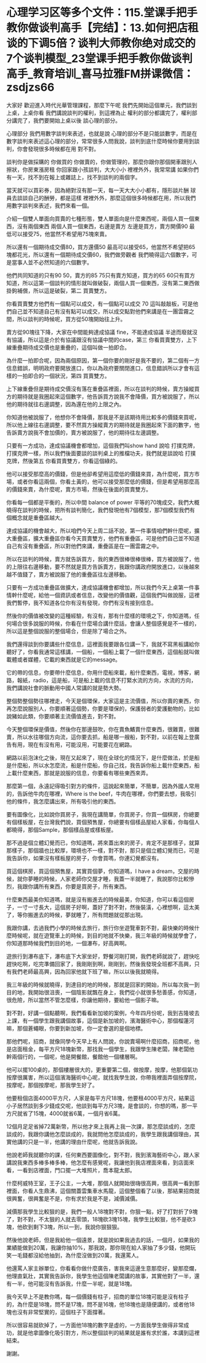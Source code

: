 # 心理学习区等多个文件：115.堂课手把手教你做谈判高手【完结】：13.如何把店租谈的下调5倍？谈判大师教你绝对成交的7个谈判模型_23堂课手把手教你做谈判高手_教育培训_喜马拉雅FM拼课微信：zsdjzs66

大家好 歡迎進入時代光華管理課程，那麼下午呢 我們先開始這個單元，我們談到上桌，上桌你看 我們講說談判的權利，到這裡為止 權利的部分都講完了，權利部分講完了，我們要開始上桌以後 談心理的部分。

心理部分 我們用數字談判來表述，也就是說 心理的部分不是只能談數字，而是在數字談判來表述這心理的部分，常常很多人問我說，談判到底什麼時候你要用到談判，你會發現很多時候都在用 對不對。

談判你是做採購的 你做買的 你做賣的，你做管理的，那麼你跟你那個開車跟別人擦狀，你房東漲房租 你回家跟小孩談判，大大小小 裡裡外外，我常常講 如果你們有一天，找不到在報上或雜誌上，找不到談判的兩個字。

當天就可以買彩券，因為絕對沒有那一天，每一天大大小小都有，隱形談片酬 球員去談談自己的酬勞，都是這樣 裡裡外外，那麼這個很多時候都在用，所以我們用數字談判來表述，我們來看一個。

介紹一個雙人單面向買賣的七種形態，雙人單面向是什麼東西呢，兩個人買一個東西，沒有兩個東西 兩個人買一個東西，右邊是賣方 左邊是買方，賣方開價90 最低可以接受75，他當然不希望用75塊來賣。

所以還有一個期待成交價80，買方還價50 最高可以接受65，他當然不希望把65塊都花光，所以還有一個期待成交價60，我們做旁觀者 我們曉得這六個數字，可是當事人並不必然知道的六個數字。

他們共同知道的只有90 50，賣方的85 75只有賣方知道，買方的65 60只有買方知道，所以這第一個談判的情形就叫做破裂，兩個人買一個東西，沒有第二東西做掛鉤補償，所以這是破裂，第二 買賣雙方。

你看買賣雙方他們有一個點可以成交，有一個點可以成交 70 這叫敲敲板，可是他們自己並不知道自己有沒有點可以成交，所以成交點對他們來講是在一團雲霧之間，所以談判的時候呢，買方從50塊開始往上升。

賣方從90塊往下降，大家在中間能夠達成協議 fine，不能達成協議 半途而廢就沒有協議，所以這是介於有協議跟沒有協議中間的case，第三 你看買賣雙方，上下線重疊期待成交價也是重疊的，這個叫做一拍即合。

為什麼一拍即合呢，因為兩個原因，第一個你要的剛好是我不要的，第二個有一方信息錯誤，明明政府要開放進口，你以為政府要關閉進口，信息錯誤所以才會有這樣的一拍即合的一個狀況，第四 買賣雙方。

上下線重疊但是期待成交價沒有落在重疊區裡面，所以在談判的時候，賣方操縱買方的期待就是我圈起來這個數字，他告訴買方說我不會降價，買方被說服了，所以他的期待就往右邊調整，因為還在他的上限之內。

你知道他被說服了，他想你不會降價，那我是不是該期待用比較多的價錢來買呢，所以他上線往右邊調整，要不然買方操縱賣方的期待就是我圈起來下面的數字，他告訴賣方說我不會加價的，賣方被說服了，他的期待往左邊調整。

只要有一方成功，達成協議機會都增加，這個我們叫show hand 說哈 打撲克牌，打撲克牌一樣，所以我們後面要談的談判桌上的推檔功夫，我們就是談說哈 打撲克牌，然後第五 你看買賣雙方，你看這個綠的。

他可以接受那麼高的價錢，但是他卻希望用這麼低的價錢來買，為什麼呢，買方市場，或者你看這兩個，你看土黃的，他可以接受那麼低的價錢，但是希望用那麼高的價錢來賣，為什麼呢，賣方市場，然後在後面的買賣雙方。

你看每一個都是平衡的，所以中間 balance of power 平等的70塊成交，我們大概曉得在談判的時候，把所有談判簡化，我們發現他有7個模型，那7個模型我們有個概念就是重疊區越大。

達成協議的機會越大，所以咱們今天上周二話不說，第一件事情咱們幹什麼呢，擴大重疊區，擴大重疊區你看今天買賣雙方，他們有重疊區，可是他們自己並不知道自己有沒有重疊區，所以對他們來講，重疊區是在一團雲霧之中。

所以在談判的時候，賣方就告訴買方，我的東西很棒很棒很棒，買方被說服了，他的上限往右邊移動，要不然就是買方告訴賣方，我跟你講政府開放進口，以後越來越不值錢了，賣方被說服了他的重疊區往左邊移動。

只要有一方成功重疊區做擴大，達成協議機會都增加，所以我們今天上桌第一件事情幹什麼呢，給他一個資訊或者信息，改變他的價值觀，這個我們叫做說服，這裡我們暫停，我不知道各位你有沒有發現，你們有沒有接到信息。

然後你的價值被改變的這種經驗，有沒有，那有什麼樣的環境之下，你知道嗎，任何場合很多說服的時候，你看在什麼場合講什麼話，會讓人整個感覺是不一樣的，所以這是整個說服的整個場合，但是除了場合之外。

我們還得談到你要講些什麼信息，這裡面我要跟各位講一下，我就不寫黑板講給你聽好了，你看我通常這樣講，一個船，一個船上載了一個什麼東西，這個船就叫做載體或者媒體，它載的東西就是它的message。

它的帶的信息，你要帶什麼信息，你用什麼船來載，船什麼東西，電視，博客，網路，報紙，radio，這是船，可是船上載的信息不打緊水流的方向，水流的方向，我們講說社會的脈動用中國人常講的就是勢大勢。

整個勢整個勢往哪裡走，今天是個環保，大家這是主流價值，所以你賣的東西，你再怎麼說服別人，你要順著這個勢，你要是環保的，保護弱者的愛護動物的，比如說豬如此類，你要順著主流價值進去，對不對。

今天整個環保是價值，然後你在那邊鼓吹，你在賣魚鰭賣什麼東西，很難賣，很難賣，所以水往哪個方向流，這你要去抓，船是哪一艘船，對不對，以前在報上登廣告有用，現在有沒有用，可能沒用，可能要花在網路。

網路以前泡沫化之後，現在又起來了，現在全球化的情況下，是什麼做法，於是船是什麼船，所以水怎麼流，船是什麼船，你自己找，我告訴你船上載什麼東西，船上載什麼東西，那就是說服的信息，你要看有哪些東西來弄。

那麼第一個，永遠記得吸引對方的條件，這說起來簡單，不簡單，因為外國人常用的，告訴他牛肉在哪裡，Where is the beef，牛肉在哪裡，你們要去想，我吸引他的條件，我怎麼講出來，所有吸引他的東西。

要有圖像化，比如說你買房子，我現在講簡單，你買房子，你買一個棋房，你總要有個樣板屋，在台灣我們說，買個預售屋，你總要有個樣品屋給人家看，你每個人都曉得，那個Sample，那個樣品屋或樣板屋。

那不過是個立體幻覺而已，你知道嗎，將來蓋出來的房子，肯定不是那樣子，就算那樣子，那個牆也比較厚，環境也不一樣，對不對，那只是個立體幻覺而已，可是我告訴你，如果沒有樣板屋的房子，你會買嗎，你連幻覺都沒有。

買這個棋房，買這個預售屋，其實買個夢，你知道嗎，I have a dream，交屋的時候，就你夢睡的時候，人家老師你交屋才睡，我蓋一半就睡了，我說那你比較慘烈，我跟你講所有東西，你要是買房子，所有東西。

什麼東西最美你知道嗎，就是沒有搬進去的時候最美，你知道，你可以看這個房子，一寸一寸長大，這個房子好啊，蓋好了對不對，然後裝潢，心裡想啊，這太美了，等你搬進去的時候，夢就睡了，所有問題就從那出現。

我跟你講，去過我們小學的時候去旅行，旅行你坐遊覽車對不對，最快樂的時候什麼時候呢，就在遊覽車上的時候，到目的地就不快樂，我三年級的時候就學會了，你知道那時候我們到目的地，一個瀑布，好高興啊。

遊旅行到瀑布底下，瀑布底下大家坐好，野餐河剛打開，我們老師就說了，趕快吃趕快吃啊，吃完準備回家了，我剛剛到啊，剛剛到，然後我發現全班都不高興，只有我們老師最高興，因為回家他就下班了嘛，所以以後我就曉得。

我三年級的時候就曉得，到達目的地的時候，那就是回家的開始，所以每次我一到目的地，我開始很沮喪，一個陰影就飄在身上，我們從小就很多愁善感，你知道，很危險，所以當然不管怎麼樣，你讓他期待，要給他一個影子嘛。

對不對，好講一個點聽啊，我們看看新加坡的案例，今年四月份呢，我到吉隆坡去上課，有一個學生跟我講個故事，這個是新加坡的，濱海醫術中心，那個榴蓮河嘛，那個蒼蠅眼，你要到新加坡，你一定會選的是個地標。

那他們呢，招商，就像同學今天早上有人問說，你說賣場啊什麼招商，招商呢，他是店面租金，每平方尺18塊新幣，那找我一個學生，我跟學生陳老闆，陳老闆他幹兩個行的，一個呢，他是開餐館，餐館他一個樓層啊。

他可以擺100桌的，那個樓層很大的，更重要第二個，做按摩，按摩，他那個氣功按摩很厲害，所以這個濱海醫術中心呢，就找我學生說，你帶我裡面弄個按摩院，按摩呢，那個按摩呢，那我學生好了。

他要租個店面4000平方尺，人家是每平方尺18塊，他要租4000平方尺，結果這小子居然談到多少錢成交呢，他談到每平方尺3塊，是會談的，你想的嗎，那一平方尺就省了15塊，4000就省6萬，一個月省6萬。

12個月足足省掉72萬新幣，所以他才來上我再上我一次課，那怎麼談成的，怎麼談成的，我跟你講他怎麼談成的，我就問他怎麼談成的，我學生跟我講個理由，其實他講的只是一半，他講的理由什麼呢，他就告訴我說。

他說老師我就聽你的課，任何東西要圖像化，對不對，我到濱海藝術中心，跟人家講說我東西多棒多棒多棒，他怎麼有感覺呢，我讓他到我店裡面來看，到店面來看，一看到店裡面，門口擺一大堆照片，喬本龍太郎。

什麼柯威特王室，王子公主，一大堆，那個人就開始很嗨很高興，很高興一看到那裡面，你看人生鼎沸，這個關蓋雲集車水馬龍，這個整個看了以後，那結果招商就很興奮，很興奮是不是，你有求於我是不是，減價減價。

減價那我學生比較狠的是，我們一般人18塊對不對，你狠一點，好了打對折了9塊了，對不對，不太狠的人就去零頭，18塊砍3塊15塊，我學生比較狠，他不是砍3塊，他砍到剩下3塊，所以一到，我說你狠狠狠。

然後他說老師，但是我給他一個遠景，就是說如果我過去的話，一個月，如果我的業績能做到20萬，我讓你抽10%，那我說，那你現在給人家抽了多少錢，他開玩笑一毛錢都沒給他抽到，為什麼沒做到20萬，我還罵人。

他還罵人家主辦單位，你看看你做什麼廣告，害我來這邊生意那麼好，變那麼爛，他理直氣壯，其實我告訴你，我學生他這個陳老闆講的故事，其實他對了一半，還有一半，他可能沒有告訴我，什麼一半呢，就是18塊。

我今天早上不是教你嗎，每一個價錢有柱子，招商的單位18塊可能是沒有柱子的，為什麼是18塊，問不是17塊，問不是16塊，他18塊也是隨便講的，或者他18塊也沒有非常堅實的，這個柱子下面撐著。

所以很容易就砍掉了，一方面他18塊的數字是虛的，一方面我學生做得非常成功，就是他拿圖像化吸引對方，所以整個談判的結果就是誰有求於誰，本講到這裡結束。

謝謝。